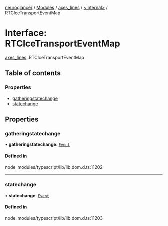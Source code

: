 [neuroglancer](../README.md) / [Modules](../modules.md) / [axes\_lines](../modules/axes_lines.md) / [<internal\>](../modules/axes_lines._internal_.md) / RTCIceTransportEventMap

# Interface: RTCIceTransportEventMap

[axes_lines](../modules/axes_lines.md).[<internal>](../modules/axes_lines._internal_.md).RTCIceTransportEventMap

## Table of contents

### Properties

- [gatheringstatechange](axes_lines._internal_.RTCIceTransportEventMap.md#gatheringstatechange)
- [statechange](axes_lines._internal_.RTCIceTransportEventMap.md#statechange)

## Properties

### gatheringstatechange

• **gatheringstatechange**: [`Event`](../modules/axes_lines._internal_.md#event)

#### Defined in

node_modules/typescript/lib/lib.dom.d.ts:11202

___

### statechange

• **statechange**: [`Event`](../modules/axes_lines._internal_.md#event)

#### Defined in

node_modules/typescript/lib/lib.dom.d.ts:11203
